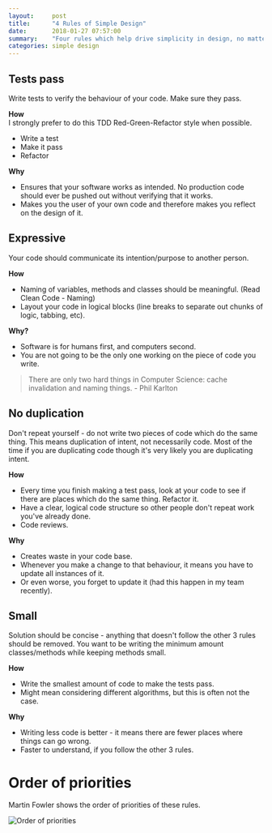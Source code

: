 ```yaml
---
layout:     post
title:      "4 Rules of Simple Design"
date:       2018-01-27 07:57:00
summary:    "Four rules which help drive simplicity in design, no matter which programming language you work with." 
categories: simple design
---
```


## Tests pass  
Write tests to verify the behaviour of your code. Make sure they pass.  

**How**  
I strongly prefer to do this TDD Red-Green-Refactor style when possible.  
* Write a test
* Make it pass
* Refactor

**Why**  
* Ensures that your software works as intended. No production code should ever be pushed out without verifying that it works.
* Makes you the user of your own code and therefore makes you reflect on the design of it.

## Expressive  
Your code should communicate its intention/purpose to another person.  

**How**  
* Naming of variables, methods and classes should be meaningful. (Read Clean Code - Naming)
* Layout your code in logical blocks (line breaks to separate out chunks of logic, tabbing, etc). 

**Why?**  
* Software is for humans first, and computers second.
* You are not going to be the only one working on the piece of code you write.

> There are only two hard things in Computer Science: cache invalidation and naming things. - Phil Karlton  

## No duplication
Don't repeat yourself - do not write two pieces of code which do the same thing. This means duplication of intent, not necessarily code. Most of the time if you are duplicating code though it's very likely you are duplicating intent.  

**How**  
* Every time you finish making a test pass, look at your code to see if there are places which do the same thing. Refactor it.
* Have a clear, logical code structure so other people don't repeat work you've already done.
* Code reviews.

**Why**  
* Creates waste in your code base.
* Whenever you make a change to that behaviour, it means you have to update all instances of it.
* Or even worse, you forget to update it (had this happen in my team recently).

## Small
Solution should be concise - anything that doesn't follow the other 3 rules should be removed. You want to be writing the minimum amount classes/methods while keeping methods small.

**How**  
* Write the smallest amount of code to make the tests pass.
* Might mean considering different algorithms, but this is often not the case.  

**Why**  
* Writing less code is better - it means there are fewer places where things can go wrong.
* Faster to understand, if you follow the other 3 rules.
    
# Order of priorities  
Martin Fowler shows the order of priorities of these rules.  

![Order of priorities](https://martinfowler.com/bliki/images/beckDesignRules/sketch.png "Source: https://martinfowler.com/bliki/BeckDesignRules.html")
